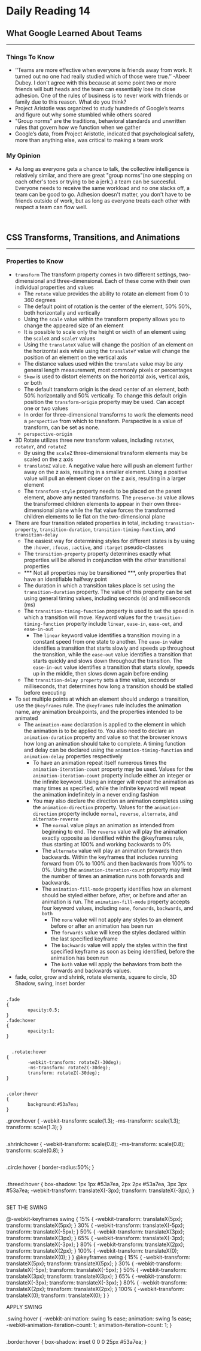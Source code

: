 # Daily Reading 14
## What Google Learned About Teams
<hr>

### Things To Know
- ‘‘Teams are more effective when everyone is friends away from work. It turned out no one had really studied which of those were true.’’ -Abeer Dubey. I don't agree with this because at some point two or more friends will butt heads and the team can essentially lose its close adhesion. One of the rules of business is to never work with friends or family due to this reason. What do you think?
- Project Aristotle was organized to study hundreds of Google’s teams and figure out why some stumbled while others soared
- "Group norms" are the traditions, behavioral standards and unwritten rules that govern how we function when we gather
- Google’s data, from Project Aristotle, indicated that psychological safety, more than anything else, was critical to making a team work

### My Opinion 
- As long as everyone gets a chance to talk, the collective intelligence is relatively similar, and there are great "group norms"(no one stepping on each other's toes or trying to be a jerk.) a team can be succesful. Everyone needs to receive the same workload and no one slacks off, a team can be good to go. Adhesion doesn't matter, you don't have to be friends outside of work, but as long as everyone treats each other with respect a team can flow well.

<br>

## CSS Transforms, Transitions, and Animations
<hr>

### Properties to Know
- `transform` The transform property comes in two different settings, two-dimensional and three-dimensional. Each of these come with their own individual properties and values
  - The `rotate` value provides the ability to rotate an element from 0 to 360 degrees
  - The default point of rotation is the center of the element, 50% 50%, both horizontally and vertically
  - Using the `scale` value within the transform property allows you to change the appeared size of an element
  - It is possible to scale only the height or width of an element using the `scaleX` and `scaleY` values
  - Using the `translateX` value will change the position of an element on the horizontal axis while using the `translateY` value will change the position of an element on the vertical axis
  - The distance values used within the `translate` value may be any general length measurement, most commonly pixels or percentages
  - `Skew` is used to distort elements on the horizontal axis, vertical axis, or both
  - The default transform origin is the dead center of an element, both 50% horizontally and 50% vertically. To change this default origin position the `transform-origin` property may be used. Can accept one or two values
  - In order for three-dimensional transforms to work the elements need a `perspective` from which to transform. Perspective is a value of transform, can be set as none.
  - `perspective-origin`
- 3D Rotate utilizes three new transform values, including `rotateX`, `rotateY`, and `rotateZ`
  - By using the `scaleZ` three-dimensional transform elements may be scaled on the z axis
  - `translateZ` value. A negative value here will push an element further away on the z axis, resulting in a smaller element. Using a positive value will pull an element closer on the z axis, resulting in a larger element
  - The `transform-style` property needs to be placed on the parent element, above any nested transforms. The `preserve-3d` value allows the transformed children elements to appear in their own three-dimensional plane while the flat value forces the transformed children elements to lie flat on the two-dimensional plane
- There are four transition related properties in total, including `transition-property`, `transition-duration`, `transition-timing-function`, and `transition-delay`
  - The easiest way for determining styles for different states is by using the `:hover`, `:focus`, `:active`, and `:target` pseudo-classes
  - The `transition-property` property determines exactly what properties will be altered in conjunction with the other transitional properties
  - *** Not all properties may be transitioned ***, only properties that have an identifiable halfway point
  - The duration in which a transition takes place is set using the `transition-duration` property. The value of this property can be set using general timing values, including seconds (s) and milliseconds (ms)
  - The `transition-timing-function` property is used to set the speed in which a transition will move. Keyword values for the `transition-timing-function` property include `linear`, `ease-in`, `ease-out`, and `ease-in-out`
    - The `linear` keyword value identifies a transition moving in a constant speed from one state to another. The `ease-in` value identifies a transition that starts slowly and speeds up throughout the transition, while the `ease-out` value identifies a transition that starts quickly and slows down throughout the transition. The `ease-in-out` value identifies a transition that starts slowly, speeds up in the middle, then slows down again before ending
  - The `transition-delay property` sets a time value, seconds or milliseconds, that determines how long a transition should be stalled before executing
- To set multiple points at which an element should undergo a transition, use the `@keyframes` rule. The `@keyframes` rule includes the animation name, any animation breakpoints, and the properties intended to be animated
  - The `animation-name` declaration is applied to the element in which the animation is to be applied to. You also need to declare an `animation-duration` property and value so that the browser knows how long an animation should take to complete. A timing function and delay can be declared using the `animation-timing-function` and `animation-delay` properties respectively
    - To have an animation repeat itself numerous times the `animation-iteration-count` property may be used. Values for the `animation-iteration-count` property include either an integer or the infinite keyword. Using an integer will repeat the animation as many times as specified, while the infinite keyword will repeat the animation indefinitely in a never ending fashion
    - You may also declare the direction an animation completes using the `animation-direction` property. Values for the `animation-direction` property include `normal`, `reverse`, `alternate`, and `alternate-reverse`
      - The `normal` value plays an animation as intended from beginning to end. The `reverse` value will play the animation exactly opposite as identified within the @keyframes rule, thus starting at 100% and working backwards to 0%
      - The `alternate` value will play an animation forwards then backwards. Within the keyframes that includes running forward from 0% to 100% and then backwards from 100% to 0%. Using the `animation-iteration-count` property may limit the number of times an animation runs both forwards and backwards.
      - The `animation-fill-mode` property identifies how an element should be styled either before, after, or before and after an animation is run. The `animation-fill-mode` property accepts four keyword values, including `none`, `forwards`, `backwards`, and `both`
        - The `none` value will not apply any styles to an element before or after an animation has been run
        - The `forwards` value will keep the styles declared within the last specified keyframe
        - The `backwards` value will apply the styles within the first specified keyframe as soon as being identified, before the animation has been run
        - The `both` value will apply the behaviors from both the forwards and backwards values.
- fade, color, grow and shrink, rotate elements, square to circle, 3D Shadow, swing, inset border

```

.fade
{
        opacity:0.5;
}
.fade:hover
{
        opacity:1;
}

```

```

  .rotate:hover
{
        -webkit-transform: rotateZ(-30deg);
        -ms-transform: rotateZ(-30deg);
        transform: rotateZ(-30deg);
}

```
```

.color:hover
{
        background:#53a7ea;
}

```

.grow:hover
{
        -webkit-transform: scale(1.3);
        -ms-transform: scale(1.3);
        transform: scale(1.3);
}

```
```

.shrink:hover
{
        -webkit-transform: scale(0.8);
        -ms-transform: scale(0.8);
        transform: scale(0.8);
}

```
```

.circle:hover
{
        border-radius:50%;
}

```
```

.threed:hover
{
        box-shadow:
                1px 1px #53a7ea,
                2px 2px #53a7ea,
                3px 3px #53a7ea;
        -webkit-transform: translateX(-3px);
        transform: translateX(-3px);
}

```
```

SET THE SWING

@-webkit-keyframes swing
{
    15%
    {
        -webkit-transform: translateX(5px);
        transform: translateX(5px);
    }
    30%
    {
        -webkit-transform: translateX(-5px);
       transform: translateX(-5px);
    } 
    50%
    {
        -webkit-transform: translateX(3px);
        transform: translateX(3px);
    }
    65%
    {
        -webkit-transform: translateX(-3px);
        transform: translateX(-3px);
    }
    80%
    {
        -webkit-transform: translateX(2px);
        transform: translateX(2px);
    }
    100%
    {
        -webkit-transform: translateX(0);
        transform: translateX(0);
    }
}
@keyframes swing
{
    15%
    {
        -webkit-transform: translateX(5px);
        transform: translateX(5px);
    }
    30%
    {
        -webkit-transform: translateX(-5px);
        transform: translateX(-5px);
    }
    50%
    {
        -webkit-transform: translateX(3px);
        transform: translateX(3px);
    }
    65%
    {
        -webkit-transform: translateX(-3px);
        transform: translateX(-3px);
    }
    80%
    {
        -webkit-transform: translateX(2px);
        transform: translateX(2px);
    }
    100%
    {
        -webkit-transform: translateX(0);
        transform: translateX(0);
    }
}

APPLY SWING

.swing:hover
{
        -webkit-animation: swing 1s ease;
        animation: swing 1s ease;
        -webkit-animation-iteration-count: 1;
        animation-iteration-count: 1;
}

```
```

.border:hover
{
        box-shadow: inset 0 0 0 25px #53a7ea;
}

```

